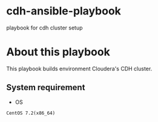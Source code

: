 # cdh-ansible-playbook
playbook for cdh cluster setup

# About this playbook
This playbook builds environment Cloudera's CDH cluster.

## System requirement
- OS
```
CentOS 7.2(x86_64)
```
